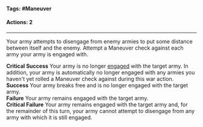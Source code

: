 #### Tags: #Maneuver 
#### Actions: 2
---
Your army attempts to disengage from enemy armies to put some distance between itself and the enemy. Attempt a Maneuver check against each army your army is engaged with.  
  
**Critical Success** Your army is no longer [engaged](https://2e.aonprd.com/Conditions.aspx?ID=48) with the target army. In addition, your army is automatically no longer engaged with any armies you haven't yet rolled a Maneuver check against during this war action.  
**Success** Your army breaks free and is no longer engaged with the target army.  
**Failure** Your army remains engaged with the target army.  
**Critical Failure** Your army remains engaged with the target army and, for the remainder of this turn, your army cannot attempt to disengage from any army with which it is still engaged.